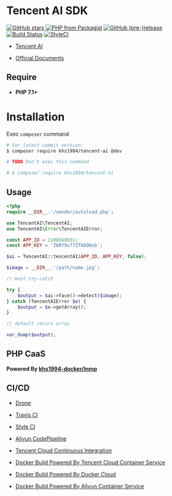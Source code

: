 # Tencent AI SDK

[![GitHub stars](https://img.shields.io/github/stars/khs1994-php/tencent-ai.svg?style=social&label=Stars)](https://github.com/khs1994-php/tencent-ai) [![PHP from Packagist](https://img.shields.io/packagist/php-v/khs1994/tencent-ai.svg)](https://packagist.org/packages/khs1994/tencent-ai) [![GitHub (pre-)release](https://img.shields.io/github/release/khs1994-php/tencent-ai/all.svg)](https://github.com/khs1994-php/tencent-ai/releases) [![Build Status](https://travis-ci.org/khs1994-php/tencent-ai.svg?branch=master)](https://travis-ci.org/khs1994-php/tencent-ai) [![StyleCI](https://styleci.io/repos/115306597/shield?branch=master)](https://styleci.io/repos/115306597)

- [Tencent AI](https://ai.qq.com)

- [Official Documents](https://ai.qq.com/doc/index.shtml)

## Require

* **PHP 7.1+**

# Installation

Exec `composer` command

```bash
# For latest commit version:
$ composer require khs1994/tencent-ai @dev

# TODO Don't exec this command

# $ composer require khs1994/tencent-ai
```

## Usage

```php
<?php
require __DIR__.'/vendor/autoload.php';

use TencentAI\TencentAI;
use TencentAI\Error\TencentAIError;

const APP_ID = 1106560031;
const APP_KEY = 'ZbRY9cf72TbDO0xb';

$ai = TencentAI::tencentAI(APP_ID, APP_KEY, false);

$image = __DIR__.'/path/name.jpg';

// must try-catch

try {
    $output = $ai->face()->detect($image);
} catch (TencentAIError $e) {
    $output = $e->getArray();
}

// default return array

var_dump($output);
```

## PHP CaaS

**Powered By [khs1994-docker/lnmp](https://github.com/khs1994-docker/lnmp)**

## CI/CD

* [Drone](https://www.khs1994.com/categories/CI/Drone/)

* [Travis CI](https://travis-ci.org/khs1994-php/tencent-ai)

* [Style CI](https://styleci.io/repos/115306597)

* [Aliyun CodePipeline](https://www.aliyun.com/product/codepipeline)

* [Tencent Cloud Continuous Integration](https://cloud.tencent.com/product/cci)

* [Docker Build Powered By Tencent Cloud Container Service](https://cloud.tencent.com/product/ccs)

* [Docker Build Powered By Docker Cloud](https://cloud.docker.com)

* [Docker Build Powered By Aliyun Container Service](https://www.aliyun.com/product/containerservice)
